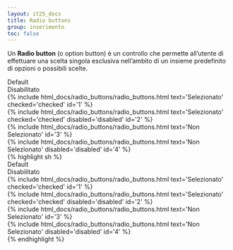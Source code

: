 ```yaml
---
layout: it25_docs
title: Radio buttons
group: inserimento
toc: false
---
```


Un **Radio button** (o option button) è un controllo che permette all’utente di effettuare una scelta singola esclusiva nell’ambito
di un insieme predefinito di opzioni o possibili scelte.

<div class="bd-example">
  <div class="row">
    <div class="col">Default</div>
    <div class="col">Disabilitato</div>
  </div>
  <div class="row">
    <div class="col">
    {% include html_docs/radio_buttons/radio_buttons.html text='Selezionato' checked='checked' id='1' %}
    </div>
    <div class="col">
    {% include html_docs/radio_buttons/radio_buttons.html text='Selezionato' checked='checked' disabled='disabled' id='2' %}
    </div>
  </div>
  <div class="row">
      <div class="col">
      {% include html_docs/radio_buttons/radio_buttons.html text='Non Selezionato' id='3' %}
      </div>
      <div class="col">
      {% include html_docs/radio_buttons/radio_buttons.html text='Non Selezionato' disabled='disabled' id='4' %}
      </div>
    </div>
</div>
{% highlight sh %}
<div class="row">
    <div class="col">Default</div>
    <div class="col">Disabilitato</div>
  </div>
  <div class="row">
    <div class="col">
    {% include html_docs/radio_buttons/radio_buttons.html text='Selezionato' checked='checked' id='1' %}
    </div>
    <div class="col">
    {% include html_docs/radio_buttons/radio_buttons.html text='Selezionato' checked='checked' disabled='disabled' id='2' %}
    </div>
  </div>
  <div class="row">
      <div class="col">
      {% include html_docs/radio_buttons/radio_buttons.html text='Non Selezionato' id='3' %}
      </div>
      <div class="col">
      {% include html_docs/radio_buttons/radio_buttons.html text='Non Selezionato' disabled='disabled' id='4' %}
      </div>
    </div>
{% endhighlight %}
